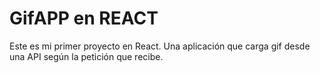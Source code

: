 # GifAPP en REACT

Este es mi primer proyecto en React. Una aplicación que carga gif desde una API según la petición que recibe.
